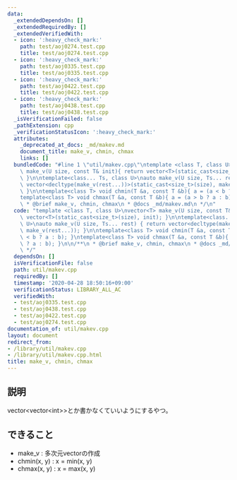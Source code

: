 ```yaml
---
data:
  _extendedDependsOn: []
  _extendedRequiredBy: []
  _extendedVerifiedWith:
  - icon: ':heavy_check_mark:'
    path: test/aoj0274.test.cpp
    title: test/aoj0274.test.cpp
  - icon: ':heavy_check_mark:'
    path: test/aoj0335.test.cpp
    title: test/aoj0335.test.cpp
  - icon: ':heavy_check_mark:'
    path: test/aoj0422.test.cpp
    title: test/aoj0422.test.cpp
  - icon: ':heavy_check_mark:'
    path: test/aoj0438.test.cpp
    title: test/aoj0438.test.cpp
  _isVerificationFailed: false
  _pathExtension: cpp
  _verificationStatusIcon: ':heavy_check_mark:'
  attributes:
    _deprecated_at_docs: _md/makev.md
    document_title: make_v, chmin, chmax
    links: []
  bundledCode: "#line 1 \"util/makev.cpp\"\ntemplate <class T, class U>\nvector<T>\
    \ make_v(U size, const T& init){ return vector<T>(static_cast<size_t>(size), init);\
    \ }\n\ntemplate<class... Ts, class U>\nauto make_v(U size, Ts... rest) { return\
    \ vector<decltype(make_v(rest...))>(static_cast<size_t>(size), make_v(rest...));\
    \ }\n\ntemplate<class T> void chmin(T &a, const T &b){ a = (a < b ? a : b); }\n\
    template<class T> void chmax(T &a, const T &b){ a = (a > b ? a : b); }\n\n/**\n\
    \ * @brief make_v, chmin, chmax\n * @docs _md/makev.md\n */\n"
  code: "template <class T, class U>\nvector<T> make_v(U size, const T& init){ return\
    \ vector<T>(static_cast<size_t>(size), init); }\n\ntemplate<class... Ts, class\
    \ U>\nauto make_v(U size, Ts... rest) { return vector<decltype(make_v(rest...))>(static_cast<size_t>(size),\
    \ make_v(rest...)); }\n\ntemplate<class T> void chmin(T &a, const T &b){ a = (a\
    \ < b ? a : b); }\ntemplate<class T> void chmax(T &a, const T &b){ a = (a > b\
    \ ? a : b); }\n\n/**\n * @brief make_v, chmin, chmax\n * @docs _md/makev.md\n\
    \ */"
  dependsOn: []
  isVerificationFile: false
  path: util/makev.cpp
  requiredBy: []
  timestamp: '2020-04-28 18:50:16+09:00'
  verificationStatus: LIBRARY_ALL_AC
  verifiedWith:
  - test/aoj0335.test.cpp
  - test/aoj0438.test.cpp
  - test/aoj0422.test.cpp
  - test/aoj0274.test.cpp
documentation_of: util/makev.cpp
layout: document
redirect_from:
- /library/util/makev.cpp
- /library/util/makev.cpp.html
title: make_v, chmin, chmax
---
```

## 説明
vector<vector\<int\>>とか書かなくていいようにするやつ。

## できること
- make_v : 多次元vectorの作成
- chmin(x, y) : x = min(x, y)
- chmax(x, y) : x = max(x, y) 